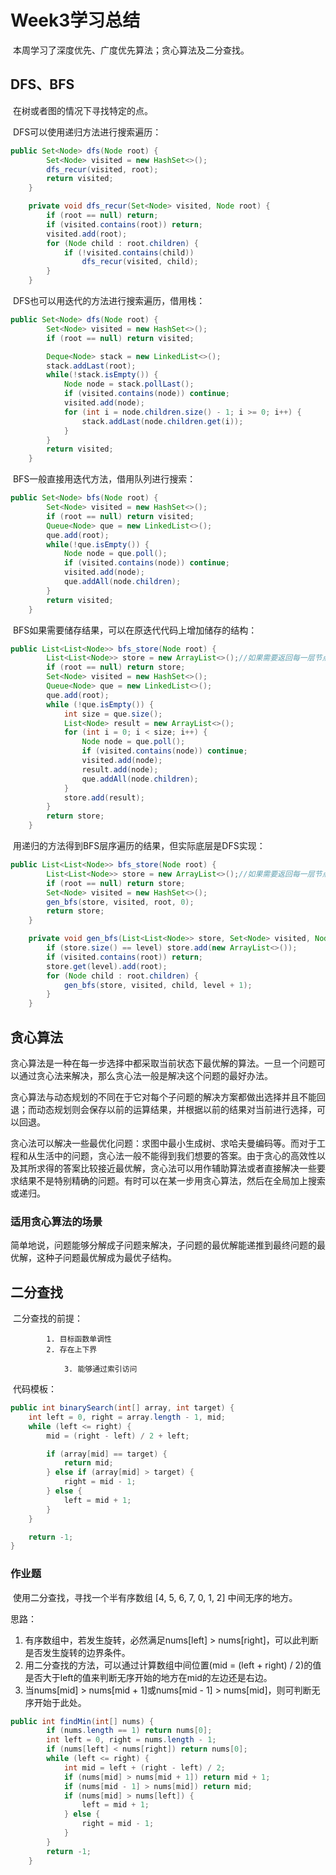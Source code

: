 # Week3学习总结

​        本周学习了深度优先、广度优先算法；贪心算法及二分查找。

## DFS、BFS

​        在树或者图的情况下寻找特定的点。

​        DFS可以使用递归方法进行搜索遍历：

```java
public Set<Node> dfs(Node root) {
        Set<Node> visited = new HashSet<>();
        dfs_recur(visited, root);
        return visited;
    }

    private void dfs_recur(Set<Node> visited, Node root) {
        if (root == null) return;
        if (visited.contains(root)) return;
        visited.add(root);
        for (Node child : root.children) {
            if (!visited.contains(child)) 
                dfs_recur(visited, child);
        }
    }
```

​        DFS也可以用迭代的方法进行搜索遍历，借用栈：

```java
public Set<Node> dfs(Node root) {
        Set<Node> visited = new HashSet<>();
        if (root == null) return visited;

        Deque<Node> stack = new LinkedList<>();
        stack.addLast(root);
        while(!stack.isEmpty()) {
            Node node = stack.pollLast();
            if (visited.contains(node)) continue;
            visited.add(node);
            for (int i = node.children.size() - 1; i >= 0; i++) {
                stack.addLast(node.children.get(i));
            }
        }
        return visited;
    }
```

​        BFS一般直接用迭代方法，借用队列进行搜索：

```java
public Set<Node> bfs(Node root) {
        Set<Node> visited = new HashSet<>();
        if (root == null) return visited;
        Queue<Node> que = new LinkedList<>();
        que.add(root);
        while(!que.isEmpty()) {
            Node node = que.poll();
            if (visited.contains(node)) continue;
            visited.add(node);
            que.addAll(node.children);
        }
        return visited;
    }
```

​        BFS如果需要储存结果，可以在原迭代代码上增加储存的结构：

```java
public List<List<Node>> bfs_store(Node root) {
        List<List<Node>> store = new ArrayList<>();//如果需要返回每一层节点
        if (root == null) return store;
        Set<Node> visited = new HashSet<>();
        Queue<Node> que = new LinkedList<>();
        que.add(root);
        while (!que.isEmpty()) {
            int size = que.size();
            List<Node> result = new ArrayList<>();
            for (int i = 0; i < size; i++) {
                Node node = que.poll();
                if (visited.contains(node)) continue;
                visited.add(node);
                result.add(node);
                que.addAll(node.children);
            }
            store.add(result);
        }
        return store;
    }
```

​        用递归的方法得到BFS层序遍历的结果，但实际底层是DFS实现：

```java
public List<List<Node>> bfs_store(Node root) {
        List<List<Node>> store = new ArrayList<>();//如果需要返回每一层节点
        if (root == null) return store;
        Set<Node> visited = new HashSet<>();
        gen_bfs(store, visited, root, 0);
        return store;
    }

    private void gen_bfs(List<List<Node>> store, Set<Node> visited, Node root, int level) {
        if (store.size() == level) store.add(new ArrayList<>());
        if (visited.contains(root)) return;
        store.get(level).add(root);
        for (Node child : root.children) {
            gen_bfs(store, visited, child, level + 1);
        }
    }
```



## 贪心算法

​        贪心算法是一种在每一步选择中都采取当前状态下最优解的算法。一旦一个问题可以通过贪心法来解决，那么贪心法一般是解决这个问题的最好办法。

​        贪心算法与动态规划的不同在于它对每个子问题的解决方案都做出选择并且不能回退；而动态规划则会保存以前的运算结果，并根据以前的结果对当前进行选择，可以回退。

​        贪心法可以解决一些最优化问题：求图中最小生成树、求哈夫曼编码等。而对于工程和从生活中的问题，贪心法一般不能得到我们想要的答案。由于贪心的高效性以及其所求得的答案比较接近最优解，贪心法可以用作辅助算法或者直接解决一些要求结果不是特别精确的问题。有时可以在某一步用贪心算法，然后在全局加上搜索或递归。

### 适用贪心算法的场景

​        简单地说，问题能够分解成子问题来解决，子问题的最优解能递推到最终问题的最优解，这种子问题最优解成为最优子结构。



## 二分查找

​        二分查找的前提：

			1. 目标函数单调性	
   			2. 存在上下界

   				3. 能够通过索引访问

​        代码模板：

```java
public int binarySearch(int[] array, int target) {
    int left = 0, right = array.length - 1, mid;
    while (left <= right) {
        mid = (right - left) / 2 + left;

        if (array[mid] == target) {
            return mid;
        } else if (array[mid] > target) {
            right = mid - 1;
        } else {
            left = mid + 1;
        }
    }

    return -1;
}
```

### 作业题

​        使用二分查找，寻找一个半有序数组 [4, 5, 6, 7, 0, 1, 2] 中间无序的地方。

思路：

1. 有序数组中，若发生旋转，必然满足nums[left] > nums[right]，可以此判断是否发生旋转的边界条件。
2. 用二分查找的方法，可以通过计算数组中间位置(mid = (left + right) / 2)的值是否大于left的值来判断无序开始的地方在mid的左边还是右边。
3. 当nums[mid] > nums[mid + 1]或nums[mid - 1] > nums[mid]，则可判断无序开始于此处。

```java
public int findMin(int[] nums) {
        if (nums.length == 1) return nums[0];
        int left = 0, right = nums.length - 1;
        if (nums[left] < nums[right]) return nums[0];
        while (left <= right) {
            int mid = left + (right - left) / 2;
            if (nums[mid] > nums[mid + 1]) return mid + 1;
            if (nums[mid - 1] > nums[mid]) return mid;
            if (nums[mid] > nums[left]) {
                left = mid + 1;
            } else {
                right = mid - 1;
            }
        }
        return -1;
    }
```

